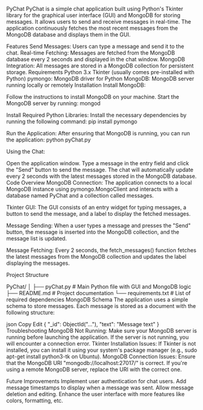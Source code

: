 PyChat
PyChat is a simple chat application built using Python's Tkinter library for the graphical user interface (GUI) and MongoDB for storing messages. It allows users to send and receive messages in real-time. The application continuously fetches the most recent messages from the MongoDB database and displays them in the GUI.

Features
Send Messages: Users can type a message and send it to the chat.
Real-time Fetching: Messages are fetched from the MongoDB database every 2 seconds and displayed in the chat window.
MongoDB Integration: All messages are stored in a MongoDB collection for persistent storage.
Requirements
Python 3.x
Tkinter (usually comes pre-installed with Python)
pymongo: MongoDB driver for Python
MongoDB: MongoDB server running locally or remotely
Installation
Install MongoDB:

Follow the instructions to install MongoDB on your machine.
Start the MongoDB server by running:
    mongod

Install Required Python Libraries: Install the necessary dependencies by running the following command:
    pip install pymongo

Run the Application: After ensuring that MongoDB is running, you can run the application:
    python pyChat.py

Using the Chat:

Open the application window.
Type a message in the entry field and click the "Send" button to send the message.
The chat will automatically update every 2 seconds with the latest messages stored in the MongoDB database.
Code Overview
MongoDB Connection: The application connects to a local MongoDB instance using pymongo.MongoClient and interacts with a database named PyChat and a collection called messages.

Tkinter GUI: The GUI consists of an entry widget for typing messages, a button to send the message, and a label to display the fetched messages.

Message Sending: When a user types a message and presses the "Send" button, the message is inserted into the MongoDB collection, and the message list is updated.

Message Fetching: Every 2 seconds, the fetch_messages() function fetches the latest messages from the MongoDB collection and updates the label displaying the messages.

Project Structure

PyChat/
│
├── pyChat.py           # Main Python file with GUI and MongoDB logic
├── README.md           # Project documentation
└── requirements.txt    # List of required dependencies
MongoDB Schema
The application uses a simple schema to store messages. Each message is stored as a document with the following structure:

json
Copy
Edit
{
  "_id": ObjectId("..."),
  "text": "Message text"
}
Troubleshooting
MongoDB Not Running: Make sure your MongoDB server is running before launching the application. If the server is not running, you will encounter a connection error.
Tkinter Installation Issues: If Tkinter is not installed, you can install it using your system's package manager (e.g., sudo apt-get install python3-tk on Ubuntu).
MongoDB Connection Issues: Ensure that the MongoDB URI "mongodb://localhost:27017/" is correct. If you're using a remote MongoDB server, replace the URI with the correct one.

Future Improvements
Implement user authentication for chat users.
Add message timestamps to display when a message was sent.
Allow message deletion and editing.
Enhance the user interface with more features like colors, formatting, etc.